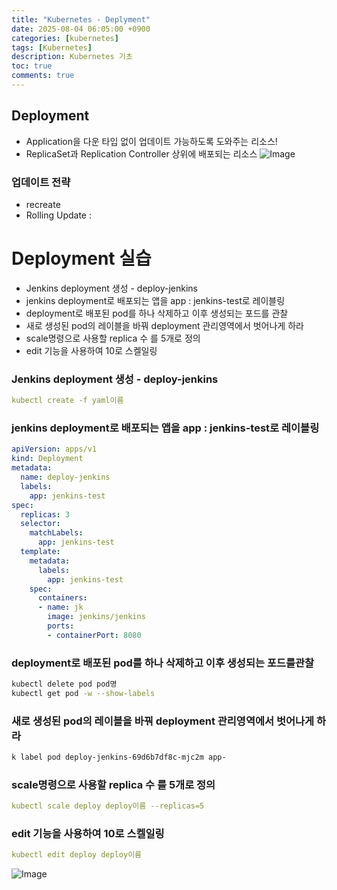 ```yaml
---
title: "Kubernetes - Deplyment"
date: 2025-08-04 06:05:00 +0900
categories: [kubernetes]
tags: [Kubernetes]
description: Kubernetes 기초
toc: true
comments: true
---
```


## Deployment

- Application을 다운 타입 없이 업데이트 가능하도록 도와주는 리소스!
- ReplicaSet과 Replication Controller 상위에 배포되는 리소스
![Image](https://prod-files-secure.s3.us-west-2.amazonaws.com/e6db513d-ec54-40ff-aa74-2487b0bcfe15/9faef226-8b82-4d03-b75a-857efb7979b8/Untitled.png?X-Amz-Algorithm=AWS4-HMAC-SHA256&X-Amz-Content-Sha256=UNSIGNED-PAYLOAD&X-Amz-Credential=ASIAZI2LB46665PUOVFH%2F20250805%2Fus-west-2%2Fs3%2Faws4_request&X-Amz-Date=20250805T061042Z&X-Amz-Expires=3600&X-Amz-Security-Token=IQoJb3JpZ2luX2VjEB4aCXVzLXdlc3QtMiJHMEUCIQDyCDO23Tl3Zc6GSi4kv40wl0u%2F8b%2Fz1rDq4yaNNRTzVwIgM1EaOrQj2%2B7%2FlYn8DuT0NohzmWsGaK%2F%2F64qpvkynOZEq%2FwMIVxAAGgw2Mzc0MjMxODM4MDUiDGQvlpzn8%2BaS0YLMLCrcAyWNq6muRpPkaaTZ8qW1DM9vnYkXAdoYDNfQ%2BrAgQMIicpxbaPlYuM6iT8g7Dy0we8tglnK04EJ%2BQ%2F%2BcVRytm1LqeqIuflHeHFnnscelh%2BInVJiTY%2FfGob%2BPTSCnIcSPx80VomeLXcBzDRS6z51OhYr9YsdrfV%2Bj9BilE07mVLF4BMiCJoMI8iC%2FU%2FWw7o0fECcLdnN5WVzvVcxgKHM0UKtyFekDSayvl4MMBVXV15fOkKmpZ82ojVMGAvV0KNQ5NV%2Fktg2cBwaZA0zgc%2B%2FEBexHFyU3ZFSaqdcIUMM%2B%2Bmi9Z1%2BgUj2XqsdfPhaectPa7vFkiiCiAlvrDrGicZMIlzm4sup1OFEdO60ICCfSM%2BGA5IF8A8BlyOiW56NQfxensU4TveQyN3NSbVverYVZvcnmk5nNoW5%2FEsHwG9E67nwSbYCwUkJ100dL%2F3IBfxc6Jn8IjRpCeVd5Iq5JH7%2FGeOLMeic5lGWTNhubbTNkTfc%2FUpl9AaYtA7wNZoyDDet7Fi2N%2F2Rx6kP4vYYzy87YF%2FRGJ%2F5Yc8kTB0SrdrdcZgAbqV5KTljxMD0uykjlW6SG7j2vec5WIl7sACUs3iPhRznhv1IPb5vB2cvQcj6jexx%2B1qZ%2FXIBFl92spql1MK2zxsQGOqUBmQc6%2FrWeg0DCajAXQ6Z3Jh0XftPcJHJHZtl%2FUMT3Qt8nz9cp%2BqLGESRAhs4zNyMUMtgsx%2BmuWGB2GgRgKAZdpAASzgLvgYU1iglBclhEJHQzqblnb4GmdV2udbhrQW%2BP0tr7z2WBp%2BhlXRqetW8hRCGghniOnyMhIorKsdLHzd329FTOGETPxd3BhNSh3Kbjo0QiuyArNhtLkYrkLEj3fKXzNFdM&X-Amz-Signature=2ac114e5df0b5e3693ea01211d8de5c3b764268e6a5c51c9fd016f00997f6aee&X-Amz-SignedHeaders=host&x-amz-checksum-mode=ENABLED&x-id=GetObject)

### 업데이트 전략

- recreate 
- Rolling Update :
# Deployment 실습

- Jenkins deployment 생성 - deploy-jenkins
- jenkins deployment로 배포되는 앱을 app : jenkins-test로 레이블링
- deployment로 배포된 pod를 하나 삭제하고 이후 생성되는 포드를 관찰
- 새로 생성된 pod의 레이블을 바꿔 deployment 관리영역에서 벗어나게 하라
- scale명령으로 사용할 replica 수 를 5개로 정의
- edit 기능을 사용하여 10로 스켈일링
### Jenkins deployment 생성 - deploy-jenkins

```yaml
kubectl create -f yaml이름
```

### jenkins deployment로 배포되는 앱을 app : jenkins-test로 레이블링

```yaml
apiVersion: apps/v1
kind: Deployment
metadata:
  name: deploy-jenkins
  labels:
    app: jenkins-test
spec:
  replicas: 3
  selector:
    matchLabels:
      app: jenkins-test
  template:
    metadata:
      labels:
        app: jenkins-test
    spec:
      containers:
      - name: jk
        image: jenkins/jenkins
        ports:
        - containerPort: 8080
```

### deployment로 배포된 pod를 하나 삭제하고 이후 생성되는 포드를관찰

```bash
kubectl delete pod pod명
kubectl get pod -w --show-labels
```

### 새로 생성된 pod의 레이블을 바꿔 deployment 관리영역에서 벗어나게 하라

```bash
k label pod deploy-jenkins-69d6b7df8c-mjc2m app-
```

### scale명령으로 사용할 replica 수 를 5개로 정의

```yaml
kubectl scale deploy deploy이름 --replicas=5
```

### edit 기능을 사용하여 10로 스켈일링

```yaml
kubectl edit deploy deploy이름
```

![Image](https://prod-files-secure.s3.us-west-2.amazonaws.com/e6db513d-ec54-40ff-aa74-2487b0bcfe15/162bac64-5cd6-4c19-8588-644a8869155a/Untitled.png?X-Amz-Algorithm=AWS4-HMAC-SHA256&X-Amz-Content-Sha256=UNSIGNED-PAYLOAD&X-Amz-Credential=ASIAZI2LB46665PUOVFH%2F20250805%2Fus-west-2%2Fs3%2Faws4_request&X-Amz-Date=20250805T061042Z&X-Amz-Expires=3600&X-Amz-Security-Token=IQoJb3JpZ2luX2VjEB4aCXVzLXdlc3QtMiJHMEUCIQDyCDO23Tl3Zc6GSi4kv40wl0u%2F8b%2Fz1rDq4yaNNRTzVwIgM1EaOrQj2%2B7%2FlYn8DuT0NohzmWsGaK%2F%2F64qpvkynOZEq%2FwMIVxAAGgw2Mzc0MjMxODM4MDUiDGQvlpzn8%2BaS0YLMLCrcAyWNq6muRpPkaaTZ8qW1DM9vnYkXAdoYDNfQ%2BrAgQMIicpxbaPlYuM6iT8g7Dy0we8tglnK04EJ%2BQ%2F%2BcVRytm1LqeqIuflHeHFnnscelh%2BInVJiTY%2FfGob%2BPTSCnIcSPx80VomeLXcBzDRS6z51OhYr9YsdrfV%2Bj9BilE07mVLF4BMiCJoMI8iC%2FU%2FWw7o0fECcLdnN5WVzvVcxgKHM0UKtyFekDSayvl4MMBVXV15fOkKmpZ82ojVMGAvV0KNQ5NV%2Fktg2cBwaZA0zgc%2B%2FEBexHFyU3ZFSaqdcIUMM%2B%2Bmi9Z1%2BgUj2XqsdfPhaectPa7vFkiiCiAlvrDrGicZMIlzm4sup1OFEdO60ICCfSM%2BGA5IF8A8BlyOiW56NQfxensU4TveQyN3NSbVverYVZvcnmk5nNoW5%2FEsHwG9E67nwSbYCwUkJ100dL%2F3IBfxc6Jn8IjRpCeVd5Iq5JH7%2FGeOLMeic5lGWTNhubbTNkTfc%2FUpl9AaYtA7wNZoyDDet7Fi2N%2F2Rx6kP4vYYzy87YF%2FRGJ%2F5Yc8kTB0SrdrdcZgAbqV5KTljxMD0uykjlW6SG7j2vec5WIl7sACUs3iPhRznhv1IPb5vB2cvQcj6jexx%2B1qZ%2FXIBFl92spql1MK2zxsQGOqUBmQc6%2FrWeg0DCajAXQ6Z3Jh0XftPcJHJHZtl%2FUMT3Qt8nz9cp%2BqLGESRAhs4zNyMUMtgsx%2BmuWGB2GgRgKAZdpAASzgLvgYU1iglBclhEJHQzqblnb4GmdV2udbhrQW%2BP0tr7z2WBp%2BhlXRqetW8hRCGghniOnyMhIorKsdLHzd329FTOGETPxd3BhNSh3Kbjo0QiuyArNhtLkYrkLEj3fKXzNFdM&X-Amz-Signature=6926bfe47f2471692685214e6e04bcb5f52ad7a7699b9dcb626d2fd688b02cd6&X-Amz-SignedHeaders=host&x-amz-checksum-mode=ENABLED&x-id=GetObject)


